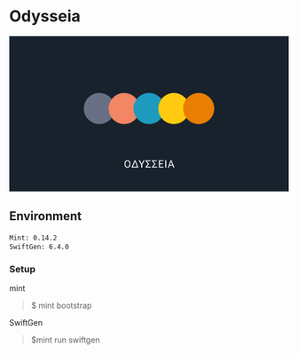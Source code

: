 # Odysseia
<img src="./odysseia.png">

## Environment

```
Mint: 0.14.2
SwiftGen: 6.4.0
```

### Setup

mint
> $ mint bootstrap

SwiftGen
> $mint run swiftgen
